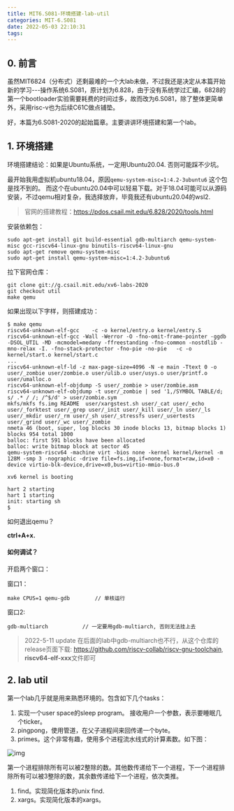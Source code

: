 ```yaml
---
title: MIT6.S081-环境搭建-lab-util
categories: MIT-6.S081
date: 2022-05-03 22:10:31
tags:
---
```




## 0. 前言

虽然MIT6824（分布式）还剩最难的一个大lab未做，不过我还是决定从本篇开始新的学习---操作系统6.S081，原计划为6.828，由于没有系统学过汇编，6828的第一个bootloader实验需要耗费的时间过多，故而改为6.S081，除了整体更简单外，采用risc-v也为后续C61C做点铺垫。

好，本篇为6.S081-2020的起始篇章。主要讲讲环境搭建和第一个lab。

<!--more-->

## 1. 环境搭建

环境搭建结论：如果是Ubuntu系统，一定用Ubuntu20.04. 否则可能踩不少坑。

最开始我用虚拟机ubuntu18.04，原因`qemu-system-misc=1:4.2-3ubuntu6` 这个包是找不到的。 而这个在ubuntu20.04中可以轻易下载。对于18.04可能可以从源码安装，不过qemu相对复杂，我选择放弃，毕竟我还有ubuntu20.04的wsl2. 

> 官网的搭建教程：https://pdos.csail.mit.edu/6.828/2020/tools.html

安装依赖包：

```shell
sudo apt-get install git build-essential gdb-multiarch qemu-system-misc gcc-riscv64-linux-gnu binutils-riscv64-linux-gnu 
sudo apt-get remove qemu-system-misc
sudo apt-get install qemu-system-misc=1:4.2-3ubuntu6
```

拉下官网仓库：

```
git clone git://g.csail.mit.edu/xv6-labs-2020
git checkout util
make qemu
```

如果出现以下字样，则搭建成功：

```
$ make qemu
riscv64-unknown-elf-gcc    -c -o kernel/entry.o kernel/entry.S
riscv64-unknown-elf-gcc -Wall -Werror -O -fno-omit-frame-pointer -ggdb -DSOL_UTIL -MD -mcmodel=medany -ffreestanding -fno-common -nostdlib -mno-relax -I. -fno-stack-protector -fno-pie -no-pie   -c -o kernel/start.o kernel/start.c
...  
riscv64-unknown-elf-ld -z max-page-size=4096 -N -e main -Ttext 0 -o user/_zombie user/zombie.o user/ulib.o user/usys.o user/printf.o user/umalloc.o
riscv64-unknown-elf-objdump -S user/_zombie > user/zombie.asm
riscv64-unknown-elf-objdump -t user/_zombie | sed '1,/SYMBOL TABLE/d; s/ .* / /; /^$/d' > user/zombie.sym
mkfs/mkfs fs.img README  user/xargstest.sh user/_cat user/_echo user/_forktest user/_grep user/_init user/_kill user/_ln user/_ls user/_mkdir user/_rm user/_sh user/_stressfs user/_usertests user/_grind user/_wc user/_zombie 
nmeta 46 (boot, super, log blocks 30 inode blocks 13, bitmap blocks 1) blocks 954 total 1000
balloc: first 591 blocks have been allocated
balloc: write bitmap block at sector 45
qemu-system-riscv64 -machine virt -bios none -kernel kernel/kernel -m 128M -smp 3 -nographic -drive file=fs.img,if=none,format=raw,id=x0 -device virtio-blk-device,drive=x0,bus=virtio-mmio-bus.0

xv6 kernel is booting

hart 2 starting
hart 1 starting
init: starting sh
$
```

如何退出qemu？

**ctrl+A+x.**

#### 如何调试？

开启两个窗口：

窗口1：

```
make CPUS=1 qemu-gdb		// 单核运行
```

窗口2:

```
gdb-multiarch			// 一定要用gdb-multiarch, 否则无法挂上去
```

> 2022-5-11 update
在后面的lab中gdb-multiarch也不行，从这个仓库的release页面下载: https://github.com/riscv-collab/riscv-gnu-toolchain, **riscv64-elf-xxx**文件即可

## 2. lab util

第一个lab几乎就是用来熟悉环境的。包含如下几个tasks：

1. 实现一个user space的sleep program。 接收用户一个参数，表示要睡眠几个ticker。
2. pingpong，使用管道，在父子进程间来回传递一个byte。
3. primes。这个非常有趣，使用多个进程流水线式的计算素数。如下图：

![img](https://cdn.JsDelivr.net/gh/ravenxrz/PicBed/img/sieve.gif)

第一个进程排除所有可以被2整除的数。其他数传递给下一个进程，下一个进程排除所有可以被3整除的数，其余数传递给下一个进程，依次类推。

1. find。实现简化版本的unix find. 
2. xargs。实现简化版本的xargs。

